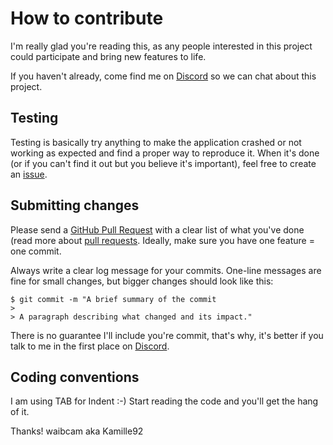 # How to contribute

I'm really glad you're reading this, as any people interested in this project could participate and bring new features to life.

If you haven't already, come find me on [Discord](https://discord.gg/B574sHX) so we can chat about this project.

## Testing

Testing is basically try anything to make the application crashed or not working as expected and find a proper way to reproduce it.
When it's done (or if you can't find it out but you believe it's important), feel free to create an [issue](https://github.com/waibcam/AutoSave-Highlights-for-Hunt-Showdown/issues).

## Submitting changes

Please send a [GitHub Pull Request](https://github.com/waibcam/AutoSave-Highlights-for-Hunt-Showdown/pulls) with a clear list of what you've done (read more about [pull requests](https://help.github.com/en/github/collaborating-with-issues-and-pull-requests/about-pull-requests).
Ideally, make sure you have one feature = one commit.

Always write a clear log message for your commits. One-line messages are fine for small changes, but bigger changes should look like this:

    $ git commit -m "A brief summary of the commit
    > 
    > A paragraph describing what changed and its impact."
	
There is no guarantee I'll include you're commit, that's why, it's better if you talk to me in the first place on [Discord](https://discord.gg/B574sHX).

## Coding conventions

I am using TAB for Indent :-)
Start reading the code and you'll get the hang of it.

Thanks!
waibcam aka Kamille92
